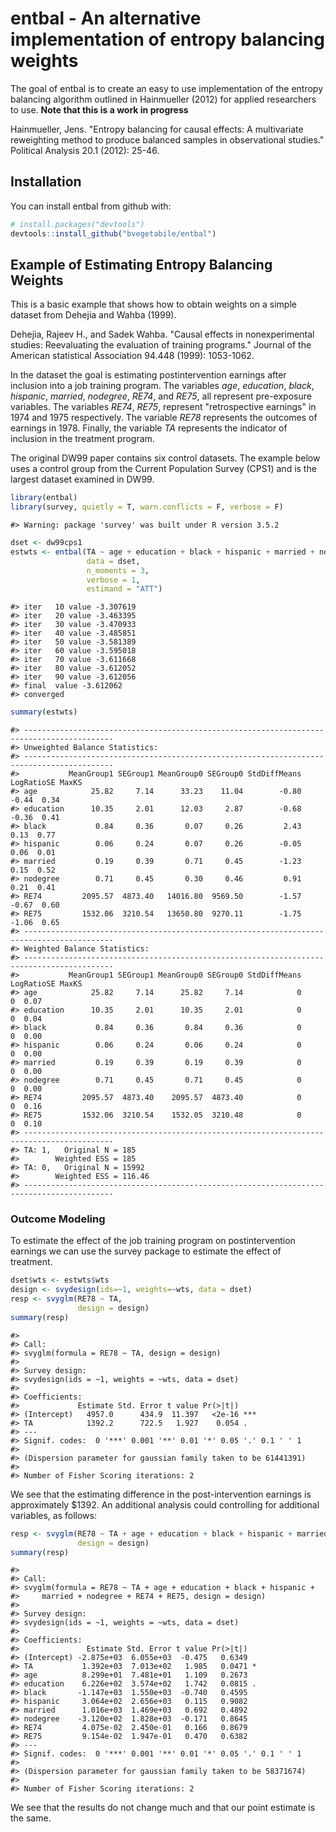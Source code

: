 
<!-- README.md is generated from README.Rmd. Please edit that file -->
entbal - An alternative implementation of entropy balancing weights
===================================================================

The goal of entbal is to create an easy to use implementation of the entropy balancing algorithm outlined in Hainmueller (2012) for applied researchers to use. **Note that this is a work in progress**

Hainmueller, Jens. "Entropy balancing for causal effects: A multivariate reweighting method to produce balanced samples in observational studies." Political Analysis 20.1 (2012): 25-46.

Installation
------------

You can install entbal from github with:

``` r
# install.packages("devtools")
devtools::install_github("bvegetabile/entbal")
```

Example of Estimating Entropy Balancing Weights
-----------------------------------------------

This is a basic example that shows how to obtain weights on a simple dataset from Dehejia and Wahba (1999).

Dehejia, Rajeev H., and Sadek Wahba. "Causal effects in nonexperimental studies: Reevaluating the evaluation of training programs." Journal of the American statistical Association 94.448 (1999): 1053-1062.

In the dataset the goal is estimating postintervention earnings after inclusion into a job training program. The variables *age*, *education*, *black*, *hispanic*, *married*, *nodegree*, *RE74*, and *RE75*, all represent pre-exposure variables. The variables *RE74*, *RE75*, represent "retrospective earnings" in 1974 and 1975 respectively. The variable *RE78* represents the outcomes of earnings in 1978. Finally, the variable *TA* represents the indicator of inclusion in the treatment program.

The original DW99 paper contains six control datasets. The example below uses a control group from the Current Population Survey (CPS1) and is the largest dataset examined in DW99.

``` r
library(entbal)
library(survey, quietly = T, warn.conflicts = F, verbose = F)
```

    #> Warning: package 'survey' was built under R version 3.5.2

``` r
dset <- dw99cps1
estwts <- entbal(TA ~ age + education + black + hispanic + married + nodegree + RE74 + RE75,
                 data = dset,
                 n_moments = 3,
                 verbose = 1,
                 estimand = "ATT")
```

    #> iter   10 value -3.307619
    #> iter   20 value -3.463395
    #> iter   30 value -3.470933
    #> iter   40 value -3.485851
    #> iter   50 value -3.581389
    #> iter   60 value -3.595018
    #> iter   70 value -3.611668
    #> iter   80 value -3.612052
    #> iter   90 value -3.612056
    #> final  value -3.612062 
    #> converged

``` r
summary(estwts)
```

    #> ------------------------------------------------------------------------------------------
    #> Unweighted Balance Statistics:
    #> ------------------------------------------------------------------------------------------
    #>           MeanGroup1 SEGroup1 MeanGroup0 SEGroup0 StdDiffMeans LogRatioSE MaxKS
    #> age            25.82     7.14      33.23    11.04        -0.80      -0.44  0.34
    #> education      10.35     2.01      12.03     2.87        -0.68      -0.36  0.41
    #> black           0.84     0.36       0.07     0.26         2.43       0.13  0.77
    #> hispanic        0.06     0.24       0.07     0.26        -0.05       0.06  0.01
    #> married         0.19     0.39       0.71     0.45        -1.23       0.15  0.52
    #> nodegree        0.71     0.45       0.30     0.46         0.91       0.21  0.41
    #> RE74         2095.57  4873.40   14016.80  9569.50        -1.57      -0.67  0.60
    #> RE75         1532.06  3210.54   13650.80  9270.11        -1.75      -1.06  0.65
    #> ------------------------------------------------------------------------------------------
    #> Weighted Balance Statistics:
    #> ------------------------------------------------------------------------------------------
    #>           MeanGroup1 SEGroup1 MeanGroup0 SEGroup0 StdDiffMeans LogRatioSE MaxKS
    #> age            25.82     7.14      25.82     7.14            0          0  0.07
    #> education      10.35     2.01      10.35     2.01            0          0  0.04
    #> black           0.84     0.36       0.84     0.36            0          0  0.00
    #> hispanic        0.06     0.24       0.06     0.24            0          0  0.00
    #> married         0.19     0.39       0.19     0.39            0          0  0.00
    #> nodegree        0.71     0.45       0.71     0.45            0          0  0.00
    #> RE74         2095.57  4873.40    2095.57  4873.40            0          0  0.16
    #> RE75         1532.06  3210.54    1532.05  3210.48            0          0  0.10
    #> ------------------------------------------------------------------------------------------
    #> TA: 1,   Original N = 185
    #>        Weighted ESS = 185
    #> TA: 0,   Original N = 15992
    #>        Weighted ESS = 116.46
    #> ------------------------------------------------------------------------------------------

### Outcome Modeling

To estimate the effect of the job training program on postintervention earnings we can use the survey package to estimate the effect of treatment.

``` r
dset$wts <- estwts$wts
design <- svydesign(ids=~1, weights=~wts, data = dset)
resp <- svyglm(RE78 ~ TA,
               design = design)
summary(resp)
```

    #> 
    #> Call:
    #> svyglm(formula = RE78 ~ TA, design = design)
    #> 
    #> Survey design:
    #> svydesign(ids = ~1, weights = ~wts, data = dset)
    #> 
    #> Coefficients:
    #>             Estimate Std. Error t value Pr(>|t|)    
    #> (Intercept)   4957.0      434.9  11.397   <2e-16 ***
    #> TA            1392.2      722.5   1.927    0.054 .  
    #> ---
    #> Signif. codes:  0 '***' 0.001 '**' 0.01 '*' 0.05 '.' 0.1 ' ' 1
    #> 
    #> (Dispersion parameter for gaussian family taken to be 61441391)
    #> 
    #> Number of Fisher Scoring iterations: 2

We see that the estimating difference in the post-intervention earnings is approximately $1392. An additional analysis could controlling for additional variables, as follows:

``` r
resp <- svyglm(RE78 ~ TA + age + education + black + hispanic + married + nodegree + RE74 + RE75,
               design = design)
summary(resp)
```

    #> 
    #> Call:
    #> svyglm(formula = RE78 ~ TA + age + education + black + hispanic + 
    #>     married + nodegree + RE74 + RE75, design = design)
    #> 
    #> Survey design:
    #> svydesign(ids = ~1, weights = ~wts, data = dset)
    #> 
    #> Coefficients:
    #>               Estimate Std. Error t value Pr(>|t|)  
    #> (Intercept) -2.875e+03  6.055e+03  -0.475   0.6349  
    #> TA           1.392e+03  7.013e+02   1.985   0.0471 *
    #> age          8.299e+01  7.481e+01   1.109   0.2673  
    #> education    6.226e+02  3.574e+02   1.742   0.0815 .
    #> black       -1.147e+03  1.550e+03  -0.740   0.4595  
    #> hispanic     3.064e+02  2.656e+03   0.115   0.9082  
    #> married      1.016e+03  1.469e+03   0.692   0.4892  
    #> nodegree    -3.120e+02  1.828e+03  -0.171   0.8645  
    #> RE74         4.075e-02  2.450e-01   0.166   0.8679  
    #> RE75         9.154e-02  1.947e-01   0.470   0.6382  
    #> ---
    #> Signif. codes:  0 '***' 0.001 '**' 0.01 '*' 0.05 '.' 0.1 ' ' 1
    #> 
    #> (Dispersion parameter for gaussian family taken to be 58371674)
    #> 
    #> Number of Fisher Scoring iterations: 2

We see that the results do not change much and that our point estimate is the same.
